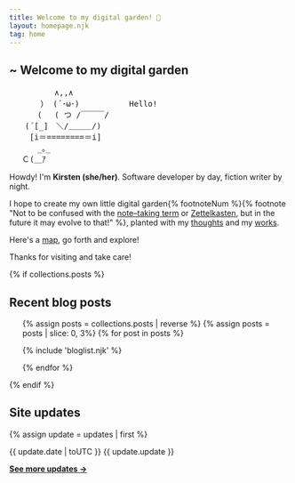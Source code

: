 ```yaml
---
title: Welcome to my digital garden! 🌱
layout: homepage.njk
tag: home
---
```


<section class="content">

# ~ Welcome to my <span class="wave hometitle">digital garden</span>

<pre class="ascii">
　　　 　  ∧,,∧
　　　　） (´･ω･) 　 　 　 　Hello!
　　　 (　 ( つ /￣￣￣/　
　　(´[_]　＼/＿＿＿/)
　　 [i＝========＝i]
　　　 _｡_　 　
　 Ｃ(＿ｱ
</pre>

Howdy! I'm **Kirsten (she/her)**. Software developer by day, fiction writer by night.

I hope to create my own little digital garden{% footnoteNum %}{% footnote "Not to be confused with the [note–taking term](https://github.com/MaggieAppleton/digital-gardeners#what-is-digital-gardening) or [Zettelkasten](https://zettelkasten.de/posts/overview/), but in the future it may evolve to that!" %}, planted with my [thoughts](/blog) and my [works](/projects).

Here's a [map](/sitemap), go forth and explore!

Thanks for visiting and take care!

</section>

{% if collections.posts %}

<section class="content">

## Recent blog posts

<ul class="blog-list">
{% assign posts = collections.posts | reverse %}
{% assign posts = posts | slice: 0, 3%}
{% for post in posts %}

{% include 'bloglist.njk' %}

{% endfor %}

</ul>
</section>
{% endif %}

<section class="content">

## Site updates

{% assign update = updates | first %}

<span class="update-date">{{ update.date | toUTC }}</span> {{ update.update }}

**[See more updates →](/changelog)**

<p></p>

</section>
